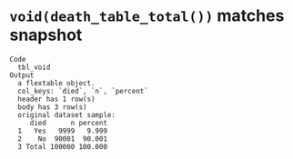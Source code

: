 # `void(death_table_total())` matches snapshot

    Code
      tbl_void
    Output
      a flextable object.
      col_keys: `died`, `n`, `percent` 
      header has 1 row(s) 
      body has 3 row(s) 
      original dataset sample: 
         died      n percent
      1   Yes   9999   9.999
      2    No  90001  90.001
      3 Total 100000 100.000


